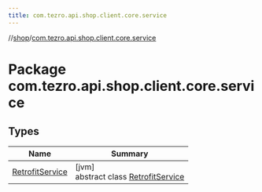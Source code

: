 ```yaml
---
title: com.tezro.api.shop.client.core.service
---
```

//[shop](../../index.html)/[com.tezro.api.shop.client.core.service](index.html)



# Package com.tezro.api.shop.client.core.service



## Types


| Name | Summary |
|---|---|
| [RetrofitService](-retrofit-service/index.html) | [jvm]<br>abstract class [RetrofitService](-retrofit-service/index.html) |

